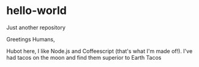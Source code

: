 # hello-world
Just another repository

Greetings Humans,

Hubot here, I like Node.js and Coffeescript (that's what I'm made of!).
I've had tacos on the moon and find them superior to Earth Tacos
